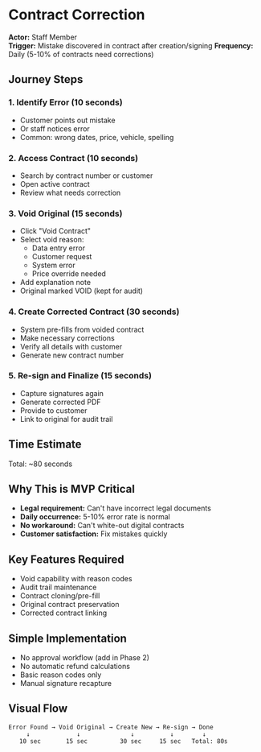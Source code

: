 # Contract Correction

**Actor:** Staff Member  
**Trigger:** Mistake discovered in contract after creation/signing
**Frequency:** Daily (5-10% of contracts need corrections)

## Journey Steps

### 1. Identify Error (10 seconds)
- Customer points out mistake
- Or staff notices error
- Common: wrong dates, price, vehicle, spelling

### 2. Access Contract (10 seconds)
- Search by contract number or customer
- Open active contract
- Review what needs correction

### 3. Void Original (15 seconds)
- Click "Void Contract" 
- Select void reason:
  - Data entry error
  - Customer request
  - System error
  - Price override needed
- Add explanation note
- Original marked VOID (kept for audit)

### 4. Create Corrected Contract (30 seconds)
- System pre-fills from voided contract
- Make necessary corrections
- Verify all details with customer
- Generate new contract number

### 5. Re-sign and Finalize (15 seconds)
- Capture signatures again
- Generate corrected PDF
- Provide to customer
- Link to original for audit trail

## Time Estimate
Total: ~80 seconds

## Why This is MVP Critical
- **Legal requirement:** Can't have incorrect legal documents
- **Daily occurrence:** 5-10% error rate is normal
- **No workaround:** Can't white-out digital contracts
- **Customer satisfaction:** Fix mistakes quickly

## Key Features Required
- Void capability with reason codes
- Audit trail maintenance
- Contract cloning/pre-fill
- Original contract preservation
- Corrected contract linking

## Simple Implementation
- No approval workflow (add in Phase 2)
- No automatic refund calculations
- Basic reason codes only
- Manual signature recapture

## Visual Flow
```
Error Found → Void Original → Create New → Re-sign → Done
     ↓             ↓              ↓          ↓        ↓
   10 sec       15 sec         30 sec     15 sec   Total: 80s
```